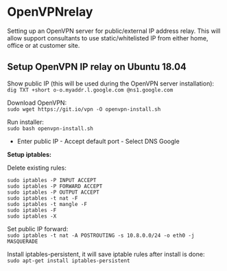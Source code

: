 # OpenVPNrelay
Setting up an OpenVPN server for public/external IP address relay. This will allow support consultants to use static/whitelisted IP from either home, office or at customer site.


## Setup OpenVPN IP relay on Ubuntu 18.04  

Show public IP (this will be used during the OpenVPN server installation):  
`dig TXT +short o-o.myaddr.l.google.com @ns1.google.com`

Download OpenVPN:  
`sudo wget https://git.io/vpn -O openvpn-install.sh`    

Run installer:  
`sudo bash openvpn-install.sh`  

* Enter public IP - Accept default port - Select DNS Google 

**Setup iptables:**

Delete existing rules:
```
sudo iptables -P INPUT ACCEPT
sudo iptables -P FORWARD ACCEPT
sudo iptables -P OUTPUT ACCEPT
sudo iptables -t nat -F
sudo iptables -t mangle -F
sudo iptables -F
sudo iptables -X
```

Set public IP forward:  
`sudo iptables -t nat -A POSTROUTING -s 10.8.0.0/24 -o eth0 -j MASQUERADE`   

Install iptables-persistent, it will save iptable rules after install is done:  
`sudo apt-get install iptables-persistent`  
